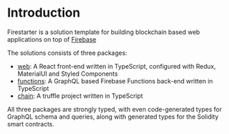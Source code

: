 # Introduction

Firestarter is a solution template for building blockchain based web applications on top of [Firebase](https://firebase.google.com/)

The solutions consists of three packages:

* [web](/web): A React front-end written in TypeScript, configured with Redux, MaterialUI and Styled Components
* [functions](/functions): A GraphQL based Firebase Functions back-end written in TypeScript
* [chain](/chain): A truffle project written in TypeScript

All three packages are strongly typed, with even code-generated types for GraphQL schema and queries, along with generated types for the Solidity smart contracts.
